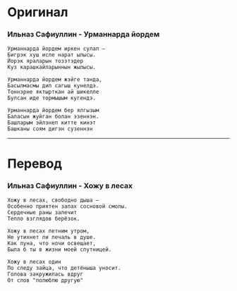 # Оригинал

### Ильназ Сафиуллин - Урманнарда йордем

```
Урманнарда йордем иркен сулап —
Бигрэк хуш исле нарат ылысы.
Йорэк яраларын тозэтэдер
Куз карашкайларыннын жылысы.

Урманнарда йордем жэйге танда,
Басылмасмы дип сагыш кунелдэ.
Тоннэрне яктырткан ай шикелле
Булсан иде тормышым кугендэ.

Урманнарда йордем бер ялгызым
Баласын жуйган болан эзеннэн.
Башларым эйлэнеп китте кинэт
Башканы соям дигэн сузеннэн
```

------

# Перевод

### Ильназ Сафиуллин - Хожу в лесах

```
Хожу в лесах, свободно дыша —
Особенно приятен запах сосновой смолы.
Сердечные раны залечит
Тепло взглядов берёзок.

Хожу в лесах летним утром,
Не утихнет ли печаль в душе.
Как луна, что ночи освещает,
Была б ты в жизни моей спутницей.

Хожу в лесах один
По следу зайца, что детёныша уносит.
Голова закружилась вдруг
От слов "полюблю другую"
```